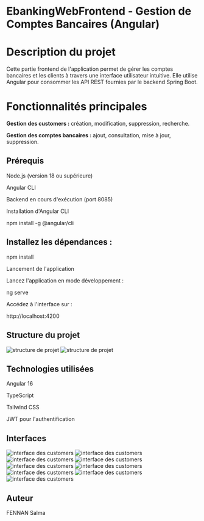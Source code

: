# EbankingWebFrontend - Gestion de Comptes Bancaires (Angular)

# Description du projet

Cette partie frontend de l'application permet de gérer les comptes bancaires et les clients à travers une interface utilisateur intuitive. 
Elle utilise Angular pour consommer les API REST fournies par le backend Spring Boot.

# Fonctionnalités principales

**Gestion des customers :** création, modification, suppression, recherche.

**Gestion des comptes bancaires :** ajout, consultation, mise à jour, suppression.


## Prérequis

Node.js (version 18 ou supérieure)

Angular CLI

Backend en cours d'exécution (port 8085)

Installation d'Angular CLI

npm install -g @angular/cli

## Installez les dépendances :

npm install

Lancement de l'application

Lancez l'application en mode développement :

ng serve

Accédez à l'interface sur :

http://localhost:4200

## Structure du projet

![structure de projet](images/structure1.png)
![structure de projet](images/structure2.png)

## Technologies utilisées

Angular 16

TypeScript

Tailwind CSS

JWT pour l'authentification

## Interfaces
![interface des customers](images/structure1.png)
![interface des customers](images/structure2.png)
![interface des customers](images/p1.jpg)
![interface des customers](images/p2.jpg)
![interface des customers](images/p3.jpg)
![interface des customers](images/p4.jpg)
![interface des customers](images/P5.jpg)
![interface des customers](images/p6.jpg)
![interface des customers](images/p7.jpg)



## Auteur

FENNAN Salma
